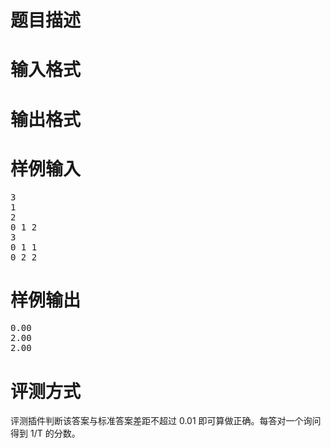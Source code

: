 

# 题目描述



# 输入格式



# 输出格式



# 样例输入


<pre>3
1
2
0 1 2
3
0 1 1
0 2 2
</pre>

# 样例输出


<pre>0.00
2.00
2.00
</pre>

# 评测方式


<p>
评测插件判断该答案与标准答案差距不超过 0.01 即可算做正确。每答对一个询问得到 1/T 的分数。
</p>
